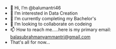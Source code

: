 - 👋 Hi, I’m @balumantri46
- 👀 I’m interested in Data Creation
- 🌱 I’m currently completing my Bachelor's 
- 💞️ I’m looking to collaborate on codeing
- 📫 How to reach me.....here is my primary email: balasubrahmanyammantri@gmail.com
- That's all for now...

<!---
balumantri46/balumantri46 is a ✨ special ✨ repository because its `README.md` (this file) appears on your GitHub profile.
You can click the Preview link to take a look at your changes.
--->
